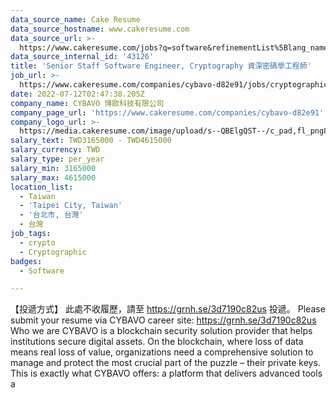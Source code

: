 ```yaml
---
data_source_name: Cake Resume
data_source_hostname: www.cakeresume.com
data_source_url: >-
  https://www.cakeresume.com/jobs?q=software&refinementList%5Blang_name%5D%5B0%5D=English&refinementList%5Bsalary_type%5D=per_year&range%5Bsalary_range%5D%5Bmin%5D=1000000&page=2
data_source_internal_id: '43126'
title: 'Senior Staff Software Engineer, Cryptography 資深密碼學工程師'
job_url: >-
  https://www.cakeresume.com/companies/cybavo-d82e91/jobs/cryptographic-engineer-d6fb14
date: 2022-07-12T02:47:38.205Z
company_name: CYBAVO 博歐科技有限公司
company_page_url: 'https://www.cakeresume.com/companies/cybavo-d82e91'
company_logo_url: >-
  https://media.cakeresume.com/image/upload/s--QBElgQST--/c_pad,fl_png8,h_200,w_200/v1669885825/spp5hhzzmwaovueclx69.png
salary_text: TWD3165000 - TWD4615000
salary_currency: TWD
salary_type: per_year
salary_min: 3165000
salary_max: 4615000
location_list:
  - Taiwan
  - 'Taipei City, Taiwan'
  - '台北市, 台灣'
  - 台灣
job_tags:
  - crypto
  - Cryptographic
badges:
  - Software

---
```


【投遞方式】 此處不收履歷，請至 https://grnh.se/3d7190c82us 投遞。 Please submit your resume via CYBAVO career site: https://grnh.se/3d7190c82us Who we are CYBAVO is a blockchain security solution provider that helps institutions secure digital assets. On the blockchain, where loss of data means real loss of value, organizations need a comprehensive solution to manage and protect the most crucial part of the puzzle – their private keys. This is exactly what CYBAVO offers: a platform that delivers advanced tools a